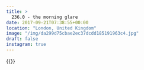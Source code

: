 ```yaml
---
title: >
  236.0 - the morning glare
date: 2017-09-21T07:38:55+00:00
location: "London, United Kingdom"
image: "/img/da299d75cbae2ec37dcdd185191963c4.jpg"
draft: false
instagram: true
---
```


{{<photo src="/img/da299d75cbae2ec37dcdd185191963c4.jpg">}}
